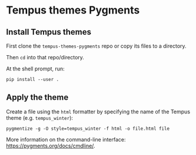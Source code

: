 # Tempus themes Pygments

## Install Tempus themes

First clone the `tempus-themes-pygments` repo or copy its files to a
directory.

Then `cd` into that repo/directory.

At the shell prompt, run:

    pip install --user .

## Apply the theme

Create a file using the `html` formatter by specifying the name of the
Tempus theme (e.g. `tempus_winter`):

    pygmentize -g -O style=tempus_winter -f html -o file.html file

More information on the command-line interface:
<https://pygments.org/docs/cmdline/>.
